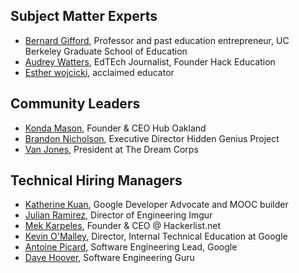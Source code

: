 

## Subject Matter Experts
- [Bernard Gifford](https://gse.berkeley.edu/people/bernard-gifford), Professor and past education entrepreneur, UC Berkeley Graduate School of Education
- [Audrey Watters](http://audreywatters.com/), EdTEch Journalist, Founder Hack Education
- [Esther wojcicki](https://en.wikipedia.org/wiki/Esther_Wojcicki), acclaimed educator

## Community Leaders
- [Konda Mason](https://www.linkedin.com/in/konda-mason-89a1b02), Founder & CEO Hub Oakland
- [Brandon Nicholson](http://www.hiddengeniusproject.org/our-story/), Executive Director Hidden Genius Project
- [Van Jones](https://www.linkedin.com/in/van-jones-7160bb4b), President at The Dream Corps


## Technical Hiring Managers
- [Katherine Kuan](https://www.linkedin.com/in/katherine-kuan-8596472), Google Developer Advocate and MOOC builder
- [Julian Ramirez](https://www.linkedin.com/in/julianr), Director of Engineering Imgur
- [Mek Karpeles](https://www.linkedin.com/in/mekarpeles), Founder & CEO @ Hackerlist.net
- [Kevin O'Malley](https://www.linkedin.com/in/kevin-o-malley-96138a1), Director, Internal Technical Education at Google
- [Antoine Picard](https://www.linkedin.com/in/antoinepicard), Software Engineering Lead, Google
- [Dave Hoover](https://www.linkedin.com/in/redsquirrel), Software Engineering Guru
